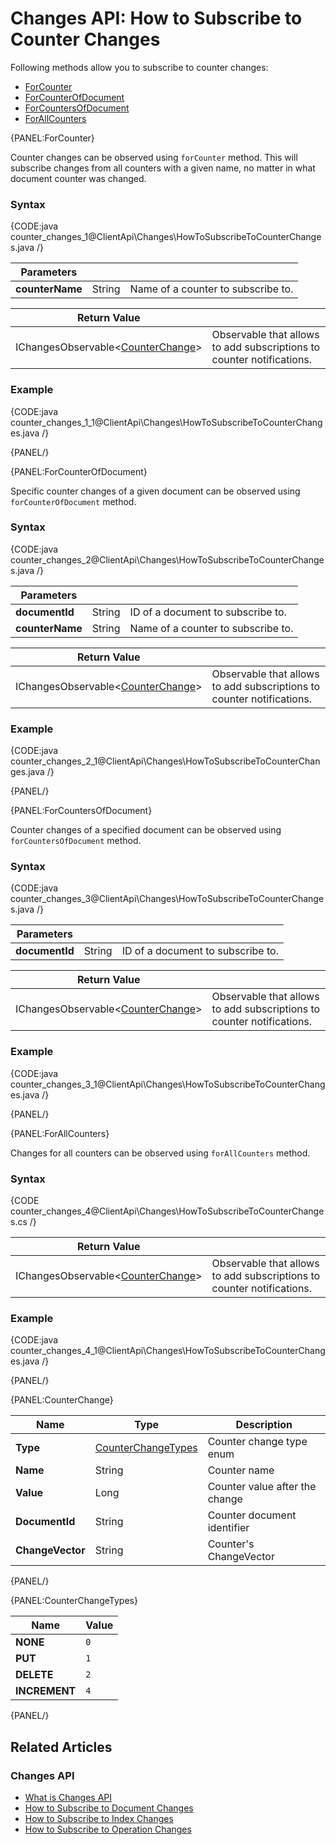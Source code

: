 # Changes API: How to Subscribe to Counter Changes

Following methods allow you to subscribe to counter changes:

- [ForCounter](../../client-api/changes/how-to-subscribe-to-counter-changes#forcounter)
- [ForCounterOfDocument](../../client-api/changes/how-to-subscribe-to-counter-changes#forcounterofdocument)
- [ForCountersOfDocument](../../client-api/changes/how-to-subscribe-to-counter-changes#forcountersofdocument)
- [ForAllCounters](../../client-api/changes/how-to-subscribe-to-counter-changes#forallcounters)

{PANEL:ForCounter}

Counter changes can be observed using `forCounter` method. This will subscribe changes from all counters with a given name, no matter in what document counter was changed.

### Syntax

{CODE:java counter_changes_1@ClientApi\Changes\HowToSubscribeToCounterChanges.java /}

| Parameters | | |
| ------------- | ------------- | ----- |
| **counterName** | String | Name of a counter to subscribe to. |

| Return Value | |
| ------------- | ----- |
| IChangesObservable<[CounterChange](../../client-api/changes/how-to-subscribe-to-counter-changes#counterchange)> | Observable that allows to add subscriptions to counter notifications. |

### Example

{CODE:java counter_changes_1_1@ClientApi\Changes\HowToSubscribeToCounterChanges.java /}

{PANEL/}

{PANEL:ForCounterOfDocument}

Specific counter changes of a given document can be observed using `forCounterOfDocument` method.

### Syntax

{CODE:java counter_changes_2@ClientApi\Changes\HowToSubscribeToCounterChanges.java /}

| Parameters | | |
| ------------- | ------------- | ----- |
| **documentId** | String | ID of a document to subscribe to. |
| **counterName** | String | Name of a counter to subscribe to. |

| Return Value | |
| ------------- | ----- |
| IChangesObservable<[CounterChange](../../client-api/changes/how-to-subscribe-to-counter-changes#counterchange)> | Observable that allows to add subscriptions to counter notifications. |

### Example

{CODE:java counter_changes_2_1@ClientApi\Changes\HowToSubscribeToCounterChanges.java /}

{PANEL/}

{PANEL:ForCountersOfDocument}

Counter changes of a specified document can be observed using `forCountersOfDocument` method.

### Syntax

{CODE:java counter_changes_3@ClientApi\Changes\HowToSubscribeToCounterChanges.java /}

| Parameters | | |
| ------------- | ------------- | ----- |
| **documentId** | String | ID of a document to subscribe to. |

| Return Value | |
| ------------- | ----- |
| IChangesObservable<[CounterChange](../../client-api/changes/how-to-subscribe-to-counter-changes#counterchange)> | Observable that allows to add subscriptions to counter notifications. |

### Example

{CODE:java counter_changes_3_1@ClientApi\Changes\HowToSubscribeToCounterChanges.java /}

{PANEL/}

{PANEL:ForAllCounters}

Changes for all counters can be observed using `forAllCounters` method.

### Syntax

{CODE counter_changes_4@ClientApi\Changes\HowToSubscribeToCounterChanges.cs /}

| Return Value | |
| ------------- | ----- |
| IChangesObservable<[CounterChange](../../client-api/changes/how-to-subscribe-to-counter-changes#counterchange)> | Observable that allows to add subscriptions to counter notifications. |

### Example

{CODE:java counter_changes_4_1@ClientApi\Changes\HowToSubscribeToCounterChanges.java /}

{PANEL/}

{PANEL:CounterChange}

| Name | Type | Description |
| ------------- | ------------- | ----- |
| **Type** | [CounterChangeTypes](../../client-api/changes/how-to-subscribe-to-counter-changes#counterchangetypes) | Counter change type enum |
| **Name** | String | Counter name |
| **Value** | Long | Counter value after the change |
| **DocumentId** | String | Counter document identifier |
| **ChangeVector** | String | Counter's ChangeVector|

{PANEL/}

{PANEL:CounterChangeTypes}

| Name | Value |
| ---- | ----- |
| **NONE** | `0` |
| **PUT** | `1` |
| **DELETE** | `2` |
| **INCREMENT** | `4` |

{PANEL/}

## Related Articles

### Changes API

- [What is Changes API](../../client-api/changes/what-is-changes-api)
- [How to Subscribe to Document Changes](../../client-api/changes/what-is-changes-api)
- [How to Subscribe to Index Changes](../../client-api/changes/how-to-subscribe-to-index-changes)
- [How to Subscribe to Operation Changes](../../client-api/changes/how-to-subscribe-to-operation-changes)
